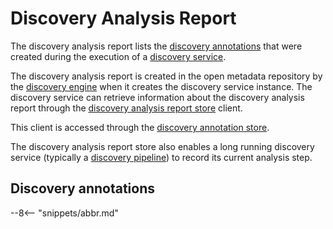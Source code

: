 <!-- SPDX-License-Identifier: CC-BY-4.0 -->
<!-- Copyright Contributors to the ODPi Egeria project. -->

# Discovery Analysis Report

The discovery analysis report lists the [discovery annotations](#discovery-annotations)
that were created during the execution of
a [discovery service](open-discovery-service.md).

The discovery analysis report is created in the open metadata repository
by the [discovery engine](open-discovery-engine.md) when it creates the
discovery service instance.
The discovery service can retrieve information about the discovery analysis report
through the [discovery analysis report store](discovery-analysis-report-store.md) client.

This client is accessed
through the [discovery annotation store](discovery-annotation-store.md).

The discovery analysis report store also enables a long running discovery service
(typically a [discovery pipeline](discovery-pipeline.md)) to record its current
analysis step.



## Discovery annotations

--8<-- "snippets/abbr.md"
